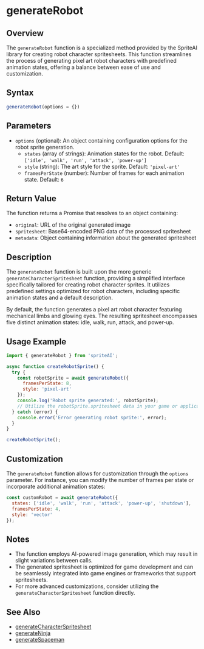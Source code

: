 # generateRobot

## Overview

The `generateRobot` function is a specialized method provided by the SpriteAI library for creating robot character spritesheets. This function streamlines the process of generating pixel art robot characters with predefined animation states, offering a balance between ease of use and customization.

## Syntax

```javascript
generateRobot(options = {})
```

## Parameters

- `options` (optional): An object containing configuration options for the robot sprite generation.
  - `states` (array of strings): Animation states for the robot. Default: `['idle', 'walk', 'run', 'attack', 'power-up']`
  - `style` (string): The art style for the sprite. Default: `'pixel-art'`
  - `framesPerState` (number): Number of frames for each animation state. Default: `6`

## Return Value

The function returns a Promise that resolves to an object containing:

- `original`: URL of the original generated image
- `spritesheet`: Base64-encoded PNG data of the processed spritesheet
- `metadata`: Object containing information about the generated spritesheet

## Description

The `generateRobot` function is built upon the more generic `generateCharacterSpritesheet` function, providing a simplified interface specifically tailored for creating robot character sprites. It utilizes predefined settings optimized for robot characters, including specific animation states and a default description.

By default, the function generates a pixel art robot character featuring mechanical limbs and glowing eyes. The resulting spritesheet encompasses five distinct animation states: idle, walk, run, attack, and power-up.

## Usage Example

```javascript
import { generateRobot } from 'spriteAI';

async function createRobotSprite() {
  try {
    const robotSprite = await generateRobot({
      framesPerState: 8,
      style: 'pixel-art'
    });
    console.log('Robot sprite generated:', robotSprite);
    // Utilize the robotSprite.spritesheet data in your game or application
  } catch (error) {
    console.error('Error generating robot sprite:', error);
  }
}

createRobotSprite();
```

## Customization

The `generateRobot` function allows for customization through the `options` parameter. For instance, you can modify the number of frames per state or incorporate additional animation states:

```javascript
const customRobot = await generateRobot({
  states: ['idle', 'walk', 'run', 'attack', 'power-up', 'shutdown'],
  framesPerState: 4,
  style: 'vector'
});
```

## Notes

- The function employs AI-powered image generation, which may result in slight variations between calls.
- The generated spritesheet is optimized for game development and can be seamlessly integrated into game engines or frameworks that support spritesheets.
- For more advanced customizations, consider utilizing the `generateCharacterSpritesheet` function directly.

## See Also

- [generateCharacterSpritesheet](./generateCharacterSpritesheet.md)
- [generateNinja](./generateNinja.md)
- [generateSpaceman](./generateSpaceman.md)

